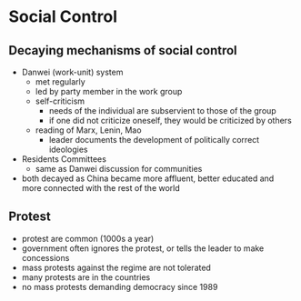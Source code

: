 # Social Control

## Decaying mechanisms of social control
- Danwei (work-unit) system
    - met regularly
    - led by party member in the work group
    - self-criticism
        - needs of the individual are subservient to those of the group
        - if one did not criticize oneself, they would be criticized by others
    - reading of Marx, Lenin, Mao
        - leader documents the development of politically correct ideologies
- Residents Committees
    - same as Danwei discussion for communities
- both decayed as China became more affluent, better educated and more connected with the rest of the world

## Protest
- protest are common (1000s a year)
- government often ignores the protest, or tells the leader to make concessions
- mass protests against the regime are not tolerated
- many protests are in the countries
- no mass protests demanding democracy since 1989
